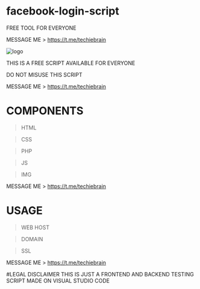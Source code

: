 # facebook-login-script
FREE TOOL FOR EVERYONE 

MESSAGE ME > https://t.me/techiebrain

![logo](https://user-images.githubusercontent.com/125784563/220335996-871978ba-4a35-444d-a8da-b3c84d03893a.svg)


THIS IS A FREE SCRIPT AVAILABLE FOR EVERYONE

DO NOT MISUSE THIS SCRIPT

MESSAGE ME > https://t.me/techiebrain


# COMPONENTS
> HTML

> CSS

> PHP

> JS

> IMG

MESSAGE ME > https://t.me/techiebrain


# USAGE
> WEB HOST

> DOMAIN

> SSL

MESSAGE ME > https://t.me/techiebrain

#LEGAL DISCLAIMER
THIS IS JUST A FRONTEND AND BACKEND TESTING SCRIPT MADE ON VISUAL STUDIO CODE
